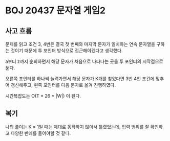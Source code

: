 # BOJ 20437 문자열 게임2

## 사고 흐름

문제를 읽고 조건 3, 4번은 결국 첫 번째와 마지막 문자가 일치하는 연속 문자열을 구하는 것이기 때문에 투 포인터 방식으로 접근해야겠다고 생각했다.

a부터 z까지 순회하면서 해당 문자가 처음으로 나타나는 곳을 투 포인터의 시작점으로 둔다.

오른쪽 포인터를 하나씩 늘려가면서 해당 문자가 K개를 찾았다면 3번 4번 조건에 맞추어 갱신해주고, 왼쪽 포인터를 다음 문자로 옮겨 진행하였다.

시간복잡도는 O(T * 26 * |W|) 이 된다.

## 복기

나의 풀이는 K = 1일 때는 제대로 동작하지 않아서 틀렸었는데, 입력 범위를 잘 확인하고 다양한 반례를 들어야할 것 같다.

